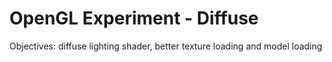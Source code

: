 OpenGL Experiment - Diffuse
===========================

Objectives: diffuse lighting shader, better texture loading and model loading
